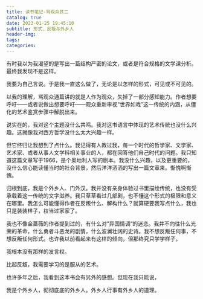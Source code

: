 ```yaml
---
title: 读书笔记-骂观众其二
catalog: true
date: 2023-01-25 19:45:10
subtitle: 形式、反叛与外乡人
header-img:
tags:
categories:
---
```


有时我以为我渴望的是写出一篇结构严密的论文，或者是符合规格的文学课分析。最终我发现不是这样。

我要为自己言说。于是我一直这么做了，无论是以怎样的形式，可见或不可见的。

以我的理解，骂观众通篇讲的就是人作为观众，失掉了一部分感知能力。作者想要呼吁——或者说做出想要呼吁——观众重新审视“世界如戏”这一传统的内涵，从僵化的艺术鉴赏步骤中解脱出来。

说实在的，我对这个主题没什么共鸣。我对这书语言中体现的艺术传统也没什么兴趣。这就像我对西方哲学没什么太大兴趣一样。

但它终归让我想到了点什么。我记得有人教过我，每一个时代的哲学家、文学家、艺术家、或者从事人文学科相关事业的人，都在回答他们自己时代的问题。我只知道这篇文章写于1966，是个奥地利人写的剧本。我没什么兴趣，以及更重要的，没什么信心能读懂当时的社会背景，然后洋洋洒洒的写出一篇文章来。惭愧啊惭愧。

归根到底，我是个外乡人、门外汉。我并没有亲身体验过书里描绘传统，也没有受承载着这一传统的文字滋养。我只草草看过几部剧，也不懂这个形式的极限和意义在哪里。我怎么可能懂得作者在反叛什么、解构什么？就算硬要我写点什么，我也只是装装样子，权当过家家了。

我也不像金蔷薇的作者提到过的，有什么对”异国情调“的迷恋。我并不向往什么光荣的革命，什么勇者斗恶龙的剧情，什么波澜壮阔的史诗。我不想反叛任何事，不想反叛任何形式。也许我以前看起来有这样的倾向，但那终究只学学样子。

我根本没有那样的发言权。

比起反叛，我需要学习的是服从的艺术。

也许多年之后，我看到这本书会有另外的感想。但现在我只能说，

我是个外乡人，彻彻底底的外乡人。外乡人行事有外乡人的道理。